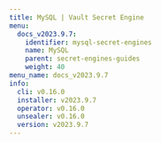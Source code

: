 ```yaml
---
title: MySQL | Vault Secret Engine
menu:
  docs_v2023.9.7:
    identifier: mysql-secret-engines
    name: MySQL
    parent: secret-engines-guides
    weight: 40
menu_name: docs_v2023.9.7
info:
  cli: v0.16.0
  installer: v2023.9.7
  operator: v0.16.0
  unsealer: v0.16.0
  version: v2023.9.7
---
```


